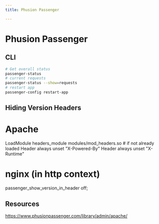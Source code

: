 ```yaml
---
title: Phusion Passenger

---
```


# Phusion Passenger

CLI
---


```bash
# Get overall status
passenger-status
# current requests
passenger-status --show=requests
# restart app
passenger-config restart-app
```

Hiding Version Headers
----------------------



  # Apache
  LoadModule headers_module modules/mod_headers.so # if not already loaded
  Header always unset "X-Powered-By"
  Header always unset "X-Runtime"
  # nginx (in http context)
  passenger_show_version_in_header off;

Resources
---------

<https://www.phusionpassenger.com/library/admin/apache/>


